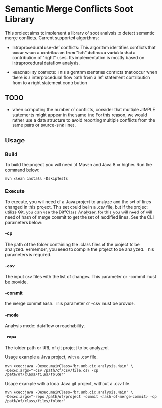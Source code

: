 # Semantic Merge Conflicts Soot Library

This project aims to implement a library of soot analysis to detect semantic merge conflicts.
Current supported algorithms:

   * Intraprocedural use-def conflicts: This algorithm identifies conflicts
    that occur when a contribution from "left" defines a variable
    that a contribution of "right" uses. Its implementation is mostly based on
    intraprocedural dataflow analysis.

   * Reachability conflicts: This algorithm identifies conflicts that occur
   when there is a interprocedural flow path from a left statement contribution from
   to a right statement contribution



## TODO

   * when computing the number of conflicts, consider that multiple JIMPLE statements might appear in the same line
   For this reason, we would rather use a data structure to avoid reporting multiple conflicts from the same pairs
   of source-sink lines.

## Usage

### Build

To build the project, you will need of Maven and Java 8 or higher. Run the command below:

```SHELL
mvn clean install -DskipTests
```

### Execute

To execute, you will need of a Java project to analyze and the set of lines changed in this project.
This set could be in a .csv file, but if the project utilize Git, you can use the DiffClass Analyzer,
for this you will need of will need of hash of merge commit to get the set of modified lines. See the CLI parameters below:


#### -cp
The path of the folder containing the .class files of the project to be analyzed.
Remember, you need to compile the project to be analyzed. This parameters is required.

#### -csv
The input csv files with the list of changes. This parameter or -commit must be provide.

#### -commit
the merge commit hash. This parameter or -csv must be provide.

#### -mode
Analysis mode: dataflow or reachability.

#### -repo
The folder path or URL of git project to be analyzed.

Usage example a Java project, with a .csv file.

```SHELL
mvn exec:java -Dexec.mainClass="br.unb.cic.analysis.Main" \
-Dexec.args="-csv /path/of/csv/file.csv -cp /path/of/class/files/folder"
```

Usage example with a local Java git project, without a .csv file.

```SHELL
mvn exec:java -Dexec.mainClass="br.unb.cic.analysis.Main" \
-Dexec.args="-repo /path/of/project -commit <hash-of-merge-commit> -cp /path/of/class/files/folder"
```

